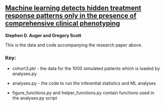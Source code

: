 ## [**Machine learning detects hidden treatment response patterns only in the presence of comprehensive clinical phenotyping**](https://www.medrxiv.org/content/10.1101/2024.10.09.24315155v2)

**Stephen D. Auger and Gregory Scott**

This is the data and code accompanying the research paper above.

### Key:
- cohort3.pkl - the data for the 1000 simulated patients which is loaded by analyses.py

- analyses.py - the code to run the inferential statistics and ML analyses

- figure_functions.py and helper_functions.py contain functions used in the analyses.py script

